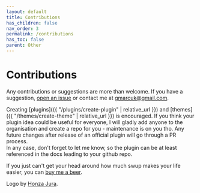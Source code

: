 ```yaml
---
layout: default
title: Contributions
has_children: false
nav_order: 3
permalink: /contributions
has_toc: false
parent: Other
---
```


# Contributions
Any contributions or suggestions are more than welcome. 
If you have a suggestion, [open an issue](https://github.com/swup/swup/issues/new) or contact me at <a href="mailto:gmarcuk@gmail.com?subject=I want to be a swup contributor">gmarcuk@gmail.com</a>. 

Creating [plugins]({{ "/plugins/create-plugin" | relative_url }}) and [themes]({{ "/themes/create-theme" | relative_url }}) is encouraged.
If you think your plugin idea could be useful for everyone, I will gladly add anyone to the organisation and create a repo for you - maintenance is on you tho. 
Any future changes after release of an official plugin will go through a PR process.  
In any case, don't forget to let me know, so the plugin can be at least referenced in the docs leading to your github repo. 
  
If you just can't get your head around how much swup makes your life easier, you can [buy me a beer](https://www.paypal.me/gmrchk).  

Logo by [Honza Jura](https://twitter.com/honzajura).  

